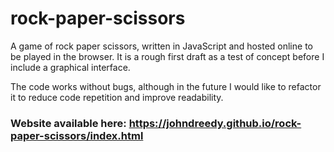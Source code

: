 # rock-paper-scissors
A game of rock paper scissors, written in JavaScript and hosted online to be played in the browser. It is a rough first draft as a test of concept before I include a graphical interface.

The code works without bugs, although in the future I would like to refactor it to reduce code repetition and improve readability.

### Website available here: https://johndreedy.github.io/rock-paper-scissors/index.html
